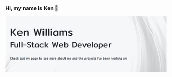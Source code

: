 ### Hi, my name is Ken 👋

[![Cover photo](https://raw.githubusercontent.com/KenWilliams74/KenWilliams74/master/Untitled.png "Cover Photo")](https://kenwilliams74.github.io/)
